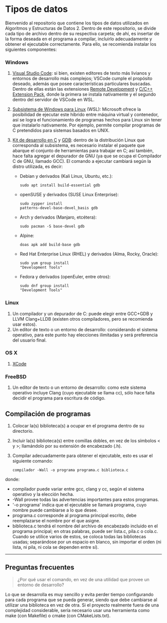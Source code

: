 # Tipos de datos

Bienvenido al repositorio que contiene los tipos
de datos utilizados en Algoritmos y Estructuras
de Datos 2. Dentro de este repositorio, se divide
cada tipo de archivo dentro de su respectiva
carpeta; de ahí, es insertar de la forma deseada
en el programa a compilar, incluirlo adecuadamente
y obtener el ejecutable correctamente. Para ello,
se recomienda instalar los siguientes componentes:

### Windows

1. [Visual Studio Code][vscode]: si bien, existen editores
    de texto más livianos y entornos de desarrollo más
    complejos; VSCode cumple el propósito deseado,
    además que posee características particulares
    buscadas. Dentro de ellas están las extensiones
    [Remote Development][remote] y
    [C/C++ Extension Pack][cpptools], donde la
    primera se instala nativamente y el segundo
    dentro del servidor de VSCode en WSL.
2. [Subsistema de Windows para Linux][wsl] (WSL):
    Microsoft ofrece la posibilidad de ejecutar este
    híbrido entre máquina virtual y contenedor, así
    se logra el funcionamiento de programas hechos
    para Linux sin tener que instalarlo nativamente.
    Por ejemplo, permite compilar programas de
    C pretendidos para sistemas basados en UNIX.
3. [Kit de desarrollo en C][config-cpp] y
    [GDB][gdb]: dentro de la distribución Linux que
    corresponda al subsistema, es necesario instalar
    el paquete que abarque el conjunto de
    herramientas para trabajar en C; así también,
    hace falta agregar el depurador de GNU (ya que
    se ocupa el Compilador C de GNU, llamado GCC).
    El comando a ejecutar cambiará según la distro
    utilizada, es decir:

   - Debian y derivados (Kali Linux, Ubuntu, etc.):

      ```
      sudo apt install build-essential gdb
      ```

   - openSUSE y derivados (SUSE Linux Enterprise):

      ```
      sudo zypper install
      patterns-devel-base-devel_basis gdb
      ```

   - Arch y derivados (Manjaro, etcétera):

      ```
      sudo pacman -S base-devel gdb
      ```

   - Alpine:

      ```
      doas apk add build-base gdb
      ```

   - Red Hat Enterprise Linux (RHEL) y derivados
      (Alma, Rocky, Oracle):
 
      ```
      sudo yum group install
      "Development Tools"
      ```

   - Fedora y derivados (openEuler, entre otros):

      ```
      sudo dnf group install
      "Development Tools"
      ```

### Linux

1. Un compilador y un depurador de C: puede
    elegir entre GCC+GDB y LLVM Clang+LLDB
    (existen otros compiladores, pero se recomienda
    usar estos).
2. Un editor de texto o un entorno de desarrollo:
    considerando el sistema operativo, para este
    punto hay elecciones ilimitadas y será preferencia
    del usuario final.

### OS X

1. [XCode][xcode]

### FreeBSD

1. Un editor de texto o un entorno de desarrollo:
    como este sistema operativo incluye Clang
    (cuyo ejecutable se llama cc), sólo hace falta
    decidir el programa para escritura de código.

## Compilación de programas

1. Colocar la(s) biblioteca(s) a ocupar en el programa
    dentro de su directorio.
2. Incluir la(s) biblioteca(s) entre comillas dobles, en
    vez de los símbolos < y >; llamándolo por su
    extensión de encabezado (.h).
3. Compilar adecuadamente para obtener el ejecutable,
    esto es usar el siguiente comando:

    ```
    compilador -Wall -o programa programa.c biblioteca.c
    ```

donde:

- compilador puede variar entre gcc, clang y cc, según
    el sistema operativo y la elección hecha.
- \-Wall provee todas las advertencias importantes para
    estos programas.
- '\-o programa' indica que el ejecutable se llamará
    programa, cuyo nombre puede cambiarse a lo que
    desee.
- programa.c corresponde al programa principal escrito,
    debe reemplazarse el nombre por el que asigne.
- biblioteca.c tendrá el nombre del archivo de
    encabezado incluido en el programa principal; en
    otras palabras, puede ser lista.c, pila.c o cola.c.
    Cuando se utilice varios de estos, se coloca todas
    las bibliotecas usadas; separándose por un espacio
    en blanco, sin importar el orden (ni lista, ni pila, ni
    cola se dependen entre sí).

___

## Preguntas frecuentes

> ¿Por qué usar el comando, en vez de una utilidad que
> provee un entorno de desarrollo?

Lo que se desarrolla es muy sencillo y evita perder
tiempo configurando para cada programa que
se pueda generar, siendo que debe cambiarse al
utilizar una biblioteca en vez de otra. Si el proyecto
realmente fuera de una complejidad considerable, sería
necesario usar una herramienta como make (con
Makefile) o cmake (con CMakeLists.txt).

[vscode]: https://code.visualstudio.com/
[remote]: https://marketplace.visualstudio.com/items?itemName=ms-vscode-remote.vscode-remote-extensionpack
[cpptools]: https://marketplace.visualstudio.com/items?itemName=ms-vscode.cpptools-extension-pack
[wsl]: https://learn.microsoft.com/es-mx/windows/wsl/
[config-cpp]: https://code.visualstudio.com/docs/cpp/config-wsl
[gdb]: https://sourceware.org/gdb/
[xcode]: https://developer.apple.com/xcode/
